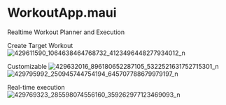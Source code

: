 # WorkoutApp.maui
Realtime Workout Planner and Execution

Create Target Workout
![429611590_1064638464768732_4123496448277934012_n](https://github.com/patqnts/WorkoutApp.maui/assets/113108715/234a150f-1548-4d3f-9652-32962cff26f0)

Customizable 
![429632016_896180652287105_5322521631752715301_n](https://github.com/patqnts/WorkoutApp.maui/assets/113108715/a8c8ae83-cdd8-4e60-992f-93aa248a21f1)
![429795992_250945744754194_645707788679979197_n](https://github.com/patqnts/WorkoutApp.maui/assets/113108715/b4f6eede-d0e0-4f08-889a-857929b925b8)

Real-time execution
![429769323_285598074556160_359262977123469093_n](https://github.com/patqnts/WorkoutApp.maui/assets/113108715/139850bd-37aa-4df1-a5ca-43d7cc38d848)
